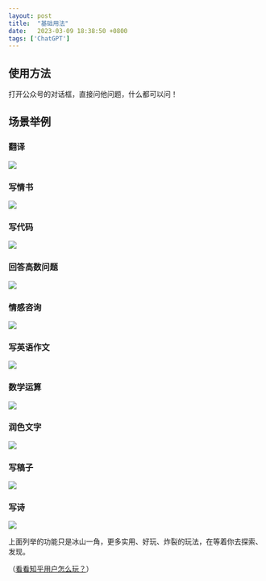```yaml
---
layout: post
title:  "基础用法"
date:   2023-03-09 18:38:50 +0800
tags: ['ChatGPT']
---
```


## 使用方法
打开公众号的对话框，直接问他问题，什么都可以问！

## 场景举例
### 翻译
![](/assets/basic-usage/translation.png)
### 写情书
![](/assets/basic-usage/writting-love-letter.png)
### 写代码
![](/assets/basic-usage/writting-code.png)
### 回答高数问题
![](/assets/basic-usage/answer-math-problem.png)
### 情感咨询
![](/assets/basic-usage/answer-motion-problem.png)
### 写英语作文
![](/assets/basic-usage/writting-english-composition.png)
### 数学运算
![](/assets/basic-usage/math-operation.png)
### 润色文字
![](/assets/basic-usage/polish-text.png)
### 写稿子
![](/assets/basic-usage/writting-news-letter.png)
### 写诗
![](/assets/basic-usage/writting-poem.png)

上面列举的功能只是冰山一角，更多实用、好玩、炸裂的玩法，在等着你去探索、发现。

（[看看知乎用户怎么玩？](https://www.zhihu.com/question/582979328)）
